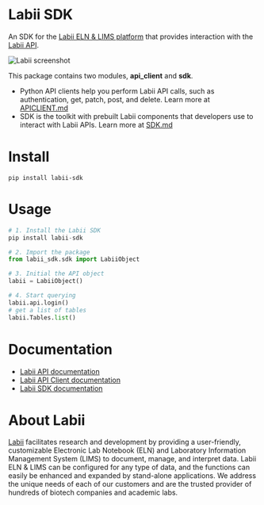 # Labii SDK

An SDK for the [Labii ELN & LIMS platform](https://www.labii.com) that provides interaction with the [Labii API](https://docs.labii.com/api/overview).

![Labii screenshot](https://www.labii.com/media/screenshots/labii-richtext-editor.webp)

This package contains two modules, __api_client__ and __sdk__.
* Python API clients help you perform Labii API calls, such as authentication, get, patch, post, and delete. Learn more at [APICLIENT.md](https://gitlab.com/labii-dev/labii-sdk/-/blob/master/docs/APICLIENT.md)
* SDK is the toolkit with prebuilt Labii components that developers use to interact with Labii APIs. Learn more at [SDK.md](https://gitlab.com/labii-dev/labii-sdk/-/blob/master/docs/SDK.md)

# Install
```
pip install labii-sdk
```

# Usage
```python
# 1. Install the Labii SDK
pip install labii-sdk

# 2. Import the package
from labii_sdk.sdk import LabiiObject

# 3. Initial the API object
labii = LabiiObject()

# 4. Start querying
labii.api.login()
# get a list of tables
labii.Tables.list()
```

# Documentation
* [Labii API documentation](https://docs.labii.com/api/overview)
* [Labii API Client documentation](https://gitlab.com/labii-dev/labii-sdk/-/blob/master/docs/APICLIENT.md)
* [Labii SDK documentation](https://gitlab.com/labii-dev/labii-sdk/-/blob/master/docs/SDK.md)

# About Labii
[Labii](https://www.labii.com) facilitates research and development by providing a user-friendly, customizable Electronic Lab Notebook (ELN) and Laboratory Information Management System (LIMS) to document, manage, and interpret data. Labii ELN & LIMS can be configured for any type of data, and the functions can easily be enhanced and expanded by stand-alone applications. We address the unique needs of each of our customers and are the trusted provider of hundreds of biotech companies and academic labs.

